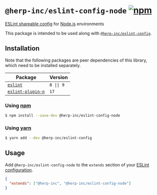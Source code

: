 # `@herp-inc/eslint-config-node` [![npm](https://img.shields.io/npm/v/@herp-inc/eslint-config-node)](https://www.npmjs.com/package/@herp-inc/eslint-config-node)

[ESLint shareable config](https://eslint.org/docs/developer-guide/shareable-configs) for [Node.js](https://nodejs.org/en/) environments

This package is intended to be used along with [`@herp-inc/eslint-config`](https://www.npmjs.com/package/@herp-inc/eslint-config).

## Installation

Note that the following packages are peer dependencies of this library, which need to be installed separately.

| Package                                                            | Version    |
| ------------------------------------------------------------------ | ---------- |
| [`eslint`](https://www.npmjs.com/package/eslint)                   | `8 \|\| 9` |
| [`eslint-plugin-n`](https://www.npmjs.com/package/eslint-plugin-n) | `17`       |

### Using [npm](https://www.npmjs.com/)

```sh
$ npm install --save-dev @herp-inc/eslint-config-node
```

### Using [yarn](https://yarnpkg.com/)

```sh
$ yarn add --dev @herp-inc/eslint-config
```

## Usage

Add `@herp-inc/eslint-config-node` to the `extends` section of your [ESLint configuration](http://eslint.org/docs/user-guide/configuring).

```json
{
  "extends": ["@herp-inc", "@herp-inc/eslint-config-node"]
}
```
